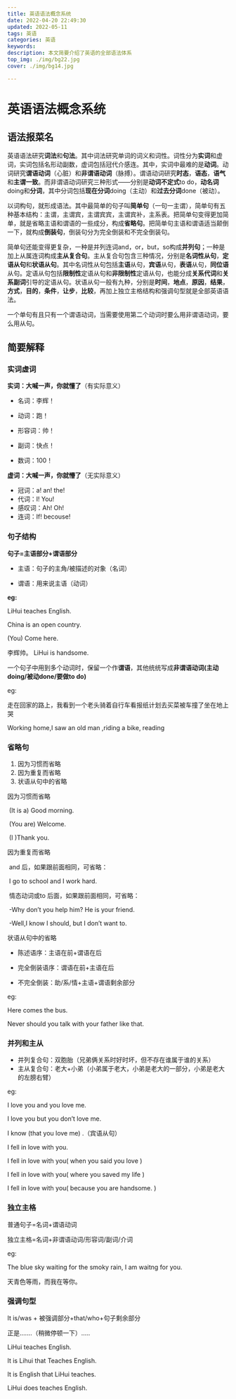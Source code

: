 ```yaml
---
title: 英语语法概念系统
date: 2022-04-20 22:49:30
updated: 2022-05-11
tags: 英语
categories: 英语
keywords: 
description: 本文简要介绍了英语的全部语法体系
top_img: ./img/bg22.jpg
cover: ./img/bg14.jpg

---
```

# 英语语法概念系统

## 语法报菜名

​      英语语法研究**词法**和**句法**。其中词法研究单词的词义和词性。词性分为**实词**和虚词，实词包括名形动副数，虚词包括冠代介感连。其中，实词中最难的是**动词**。动词研究**谓语动词**（心脏）和**非谓语动词**（脉搏）。谓语动词研究**时态**，**语态**，**语气**和**主谓一致**。而非谓语动词研究三种形式——分别是**动词不定式**to do，**动名词**doing和**分词**，其中分词包括**现在分词**doing（主动）和**过去分词**done（被动）。

​      以词构句，就形成语法。其中最简单的句子叫**简单句**（一句一主谓），简单句有五种基本结构：主谓，主谓宾，主谓宾宾，主谓宾补，主系表。把简单句变得更加简单，就是省略主语和谓语的一些成分，构成**省略句**。把简单句主语和谓语适当颠倒一下，就构成**倒装句**，倒装句分为完全倒装和不完全倒装句。

​      简单句还能变得更复杂，一种是并列连词and，or，but，so构成**并列句**；一种是加上从属连词构成**主从复合句**。主从复合句包含三种情况，分别是**名词性从句**，**定语从句**和**状语从句**。其中名词性从句包括**主语**从句，**宾语**从句，**表语**从句，**同位语**从句。定语从句包括**限制性**定语从句和**非限制性**定语从句，也能分成**关系代词**和**关系副词**引导的定语从句。状语从句一般有九种，分别是**时间**，**地点**，**原因**，**结果**，**方式**，**目的**，**条件**，**让步**，**比较**，再加上独立主格结构和强调句型就是全部英语语法。

​      一个单句有且只有一个谓语动词，当需要使用第二个动词时要么用非谓语动词，要么用从句。

## 简要解释

### 实词虚词

**实词：大喊一声，你就懂了**（有实际意义）

- 名词：李辉！

- 动词：跑！

- 形容词：帅！

- 副词：快点！

- 数词：100！


**虚词：大喊一声，你就懵了**（无实际意义）

- 冠词：a! an! the!
- 代词：I! You!
- 感叹词：Ah! Oh!
- 连词：If! becouse!

### 句子结构

**句子=主语部分+谓语部分**

- 主语：句子的主角/被描述的对象（名词）

- 谓语：用来说主语（动词）


**eg:**

LiHui teaches English.

China is an open country.

(You) Come here.

李辉帅。	LiHui is handsome.

一个句子中用到多个动词时，保留一个作**谓语**，其他统统写成**非谓语动词(主动doing/被动done/要做to do)**

eg: 

走在回家的路上，我看到一个老头骑着自行车看报纸计划去买菜被车撞了坐在地上哭

Working home,I saw an old man ,riding a bike, reading 

### **省略句**

1. 因为习惯而省略
2. 因为重复而省略
3. 状语从句中的省略

因为习惯而省略

​		(It is a) Good morning.

​		(You are) Welcome.

​		(I )Thank you.

因为重复而省略

​		and 后，如果跟前面相同，可省略：

​		I go to school and I work hard.

​		情态动词或to 后面，如果跟前面相同，可省略：

​		-Why don’t you help him? He is your friend.

​		-Well,I know I should, but I don’t want to.

状语从句中的省略

- 陈述语序：主语在前+谓语在后

- 完全倒装语序：谓语在前+主语在后

- 不完全倒装：助/系/情+主语+谓语剩余部分

eg:

Here comes the bus.

Never should you talk with your father like that.

### 并列和主从

- 并列复合句：双胞胎（兄弟俩关系时好时坏，但不存在谁属于谁的关系）
- 主从复合句：老大+小弟（小弟属于老大，小弟是老大的一部分，小弟是老大的左膀右臂）

eg:

I love you and you love me.

I love you but you don’t love me.

I know (that you love me) .（宾语从句）

I fell in love with you.

I fell in love with you( when you said you love )

I fell in love with you( where you saved my life )

I fell in love with you( because you are handsome. )

### 独立主格

普通句子=名词+谓语动词

独立主格=名词+非谓语动词/形容词/副词/介词

eg:

The blue sky waiting for the smoky rain, I am waitng for you.

天青色等雨，而我在等你。

### 强调句型

It is/was + 被强调部分+that/who+句子剩余部分

正是…….（稍微停顿一下）…..

LiHui teaches English.

It is Lihui that Teaches English.

It is English that LiHui teaches.

LiHui does teaches English.







​		


